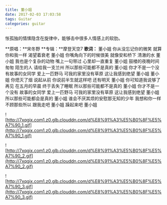```yaml
---
title: 董小姐
date: 2017-02-03 17:03:58
tags: Guitar
categories: guitar
---
```


怅孤独的情愫隐含在旋律中，能够击中很多人情感上的软肋。

<!-- more -->
**原唱：**宋冬野
**专辑：**摩登天空7
**歌词：**
董小姐 你从没忘记你的微笑
就算你和我一样 渴望着衰老
董小姐 你嘴角向下的时候很美
就像安和桥下 清澈的水
董小姐 我也是个复杂的动物
嘴上一句带过 心里却一直重复
董小姐 鼓楼的夜晚时间匆匆
陌生的人 请给我一支兰州
所以那些可能都不是真的 董小姐
你才不是一个没有故事的女同学
爱上一匹野马 可我的家里没有草原
这让我感到绝望 董小姐
董小姐 你熄灭了烟 说起从前
你说前半生就这样吧 还有明天
董小姐 你可知道我说够了再见
在五月的早晨 终于丢失了睡眠
所以那些可能都不是真的 董小姐
你才不是一个没有
故事的女同学
爱上一匹野马 可我的家里没有草原
这让我感到绝望 董小姐
所以那些可能都会是真的 董小姐
谁会不厌其烦的安慰那无知的少年
我想和你一样 不顾那些所以
跟我走吧 董小姐
躁起来吧 董小姐


![http://7xqgix.com1.z0.glb.clouddn.com/d%E8%91%A3%E5%B0%8F%E5%A7%90_1.gif](http://7xqgix.com1.z0.glb.clouddn.com/d%E8%91%A3%E5%B0%8F%E5%A7%90_1.gif)

![http://7xqgix.com1.z0.glb.clouddn.com/d%E8%91%A3%E5%B0%8F%E5%A7%90_2.gif](http://7xqgix.com1.z0.glb.clouddn.com/d%E8%91%A3%E5%B0%8F%E5%A7%90_2.gif)

![http://7xqgix.com1.z0.glb.clouddn.com/d%E8%91%A3%E5%B0%8F%E5%A7%90_3.gif](http://7xqgix.com1.z0.glb.clouddn.com/d%E8%91%A3%E5%B0%8F%E5%A7%90_3.gif)
